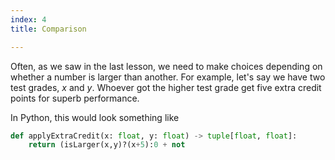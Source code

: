 ```yaml
---
index: 4
title: Comparison

---
```


Often, as we saw in the last lesson, we need to make choices depending on whether a number is larger than another. For example, let's say we have two test grades, $x$ and $y$. Whoever got the higher test grade get five extra credit points for superb performance.

In Python, this would look something like
```py
def applyExtraCredit(x: float, y: float) -> tuple[float, float]:
	return (isLarger(x,y)?(x+5):0 + not

```
<!--stackedit_data:
eyJoaXN0b3J5IjpbLTM1NTg3MzA2M119
-->